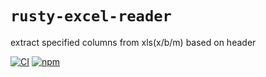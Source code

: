 # `rusty-excel-reader`
extract specified columns from xls(x/b/m) based on header 

[![CI](https://github.com/strangesast/rusty-excel-reader/actions/workflows/CI.yaml/badge.svg)](https://github.com/strangesast/rusty-excel-reader/actions/workflows/CI.yaml)
[![npm](https://img.shields.io/npm/v/rusty-excel-reader)](https://www.npmjs.com/package/rusty-excel-reader)
